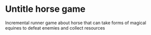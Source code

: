 # Untitle horse game

Incremental runner game about horse that can take forms of magical equines to defeat enemies and collect resources